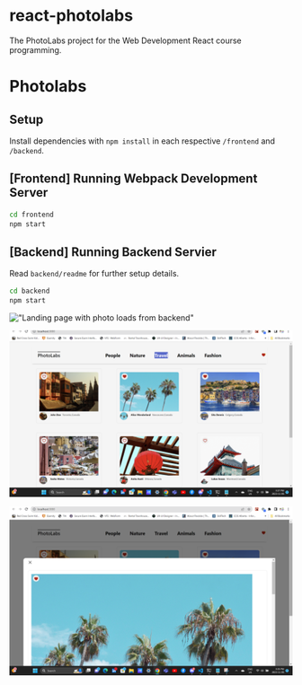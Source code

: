 # react-photolabs
The PhotoLabs project for the Web Development React course programming.

# Photolabs

## Setup

Install dependencies with `npm install` in each respective `/frontend` and `/backend`.

## [Frontend] Running Webpack Development Server

```sh
cd frontend
npm start
```

## [Backend] Running Backend Servier

Read `backend/readme` for further setup details.

```sh
cd backend
npm start
```

!["Landing page with photo loads from backend"]("https://github.com/prabhjotka/photolabs-starter/blob/main/docs/Landing_page.png?raw=true")

!["Load photos as per Topic selected"](https://github.com/prabhjotka/photolabs-starter/blob/main/docs/display_topic_wise.png?raw=true)

!["View enlarge view of photo and simialr photos"](https://github.com/prabhjotka/photolabs-starter/blob/main/docs/view_large-view_of_Selectedphoto.png?raw=true)


